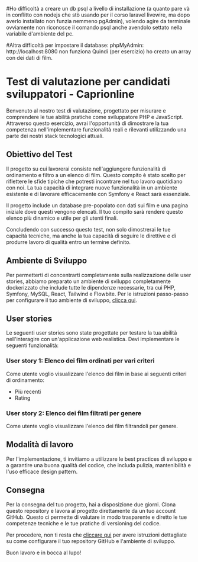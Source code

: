 #Ho difficoltà a creare un db psql a livello di installazione (a quanto pare và in conflitto con nodejs che stò usando per il corso laravel livewire, ma dopo averlo installato non funzia nemmeno pgAdmin), volendo agire da terminale ovviamente non riconosce il comando psql anche avendolo settato nella variabile d'ambiente del pc.

#Altra difficoltà per impostare il database:  phpMyAdmin: http://localhost:8080  non funziona 
Quindi (per esercizio) ho creato un array con dei dati di film. 









# Test di valutazione per candidati sviluppatori - Caprionline
Benvenuto al nostro test di valutazione, progettato per misurare e comprendere le tue abilità pratiche come sviluppatore PHP e JavaScript. Attraverso questo esercizio, avrai l'opportunità di dimostrare la tua competenza nell'implementare funzionalità reali e rilevanti utilizzando una parte dei nostri stack tecnologici attuali.

## Obiettivo del Test
Il progetto su cui lavorerai consiste nell'aggiungere funzionalità di ordinamento e filtro a un elenco di film. Questo compito è stato scelto per riflettere le sfide tipiche che potresti incontrare nel tuo lavoro quotidiano con noi. La tua capacità di integrare nuove funzionalità in un ambiente esistente e di lavorare efficacemente con Symfony e React sarà essenziale.

Il progetto include un database pre-popolato con dati sui film e una pagina iniziale dove questi vengono elencati. Il tuo compito sarà rendere questo elenco più dinamico e utile per gli utenti finali.

Concludendo con successo questo test, non solo dimostrerai le tue capacità tecniche, ma anche la tua capacità di seguire le direttive e di produrre lavoro di qualità entro un termine definito.

## Ambiente di Sviluppo
Per permetterti di concentrarti completamente sulla realizzazione delle user stories, abbiamo preparato un ambiente di sviluppo completamente dockerizzato che include tutte le dipendenze necessarie, tra cui PHP, Symfony, MySQL, React, Tailwind e Flowbite. Per le istruzioni passo-passo per configurare il tuo ambiente di sviluppo, [clicca qui](./INSTALL.md).

## User stories
Le seguenti user stories sono state progettate per testare la tua abilità nell'interagire con un'applicazione web realistica. Devi implementare le seguenti funzionalità:

### User story 1: Elenco dei film ordinati per vari criteri
Come utente voglio visualizzare l'elenco dei film in base ai seguenti criteri di ordinamento:

- Più recenti
- Rating

### User story 2: Elenco dei film filtrati per genere
Come utente voglio visualizzare l'elenco dei film filtrandoli per genere.

## Modalità di lavoro
Per l'implementazione, ti invitiamo a utilizzare le best practices di sviluppo e a garantire una buona qualità del codice, che includa pulizia, mantenibilità e l'uso efficace design pattern.

## Consegna
Per la consegna del tuo progetto, hai a disposizione due giorni. Clona questo repository e lavora al progetto direttamente da un tuo account GitHub. Questo ci permette di valutare in modo trasparente e diretto le tue competenze tecniche e le tue pratiche di versioning del codice.

Per procedere, non ti resta che [cliccare qui](./INSTALL.md) per avere istruzioni dettagliate su come configurare il tuo repository GitHub e l'ambiente di sviluppo.

Buon lavoro e in bocca al lupo!
